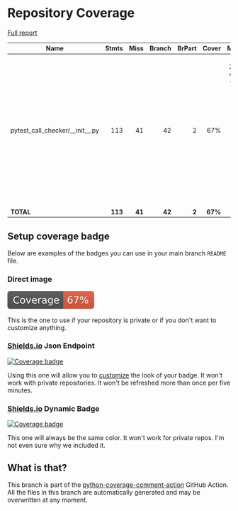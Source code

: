 # Repository Coverage

[Full report](https://htmlpreview.github.io/?https://github.com/ewjoachim/pytest-call-checker/blob/python-coverage-comment-action-data/htmlcov/index.html)

| Name                                  |    Stmts |     Miss |   Branch |   BrPart |   Cover |   Missing |
|-------------------------------------- | -------: | -------: | -------: | -------: | ------: | --------: |
| pytest\_call\_checker/\_\_init\_\_.py |      113 |       41 |       42 |        2 |     67% |1-11, 21-32, 42-43, 64, 67, 91, 110, 113, 124, 130, 145-146, 149, 165, 173-176, 180, 183, 185, 190-199 |
|                             **TOTAL** |  **113** |   **41** |   **42** |    **2** | **67%** |           |


## Setup coverage badge

Below are examples of the badges you can use in your main branch `README` file.

### Direct image

[![Coverage badge](https://raw.githubusercontent.com/ewjoachim/pytest-call-checker/python-coverage-comment-action-data/badge.svg)](https://htmlpreview.github.io/?https://github.com/ewjoachim/pytest-call-checker/blob/python-coverage-comment-action-data/htmlcov/index.html)

This is the one to use if your repository is private or if you don't want to customize anything.

### [Shields.io](https://shields.io) Json Endpoint

[![Coverage badge](https://img.shields.io/endpoint?url=https://raw.githubusercontent.com/ewjoachim/pytest-call-checker/python-coverage-comment-action-data/endpoint.json)](https://htmlpreview.github.io/?https://github.com/ewjoachim/pytest-call-checker/blob/python-coverage-comment-action-data/htmlcov/index.html)

Using this one will allow you to [customize](https://shields.io/endpoint) the look of your badge.
It won't work with private repositories. It won't be refreshed more than once per five minutes.

### [Shields.io](https://shields.io) Dynamic Badge

[![Coverage badge](https://img.shields.io/badge/dynamic/json?color=brightgreen&label=coverage&query=%24.message&url=https%3A%2F%2Fraw.githubusercontent.com%2Fewjoachim%2Fpytest-call-checker%2Fpython-coverage-comment-action-data%2Fendpoint.json)](https://htmlpreview.github.io/?https://github.com/ewjoachim/pytest-call-checker/blob/python-coverage-comment-action-data/htmlcov/index.html)

This one will always be the same color. It won't work for private repos. I'm not even sure why we included it.

## What is that?

This branch is part of the
[python-coverage-comment-action](https://github.com/marketplace/actions/python-coverage-comment)
GitHub Action. All the files in this branch are automatically generated and may be
overwritten at any moment.